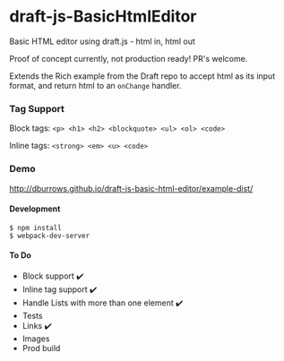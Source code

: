 # draft-js-BasicHtmlEditor
Basic HTML editor using draft.js - html in, html out

Proof of concept currently, not production ready! PR's welcome.

Extends the Rich example from the Draft repo to accept html as its input format, and return html to an `onChange` handler.

### Tag Support

Block tags: `<p> <h1> <h2> <blockquote> <ul> <ol> <code>`

Inline tags: `<strong> <em> <u> <code>`

### Demo

http://dburrows.github.io/draft-js-basic-html-editor/example-dist/

#### Development

    $ npm install
    $ webpack-dev-server

#### To Do

* Block support ✔️ 
* Inline tag support ✔️
* Handle Lists with more than one element ✔️
* Tests
* Links ✔️
* Images
* Prod build

